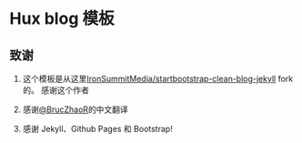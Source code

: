 # Hux blog 模板
## 致谢

1. 这个模板是从这里[IronSummitMedia/startbootstrap-clean-blog-jekyll](https://github.com/IronSummitMedia/startbootstrap-clean-blog-jekyll)  fork 的。 感谢这个作者
2. 感谢[@BrucZhaoR](https://github.com/BruceZhaoR)的中文翻译 

3. 感谢 Jekyll、Github Pages 和 Bootstrap!



